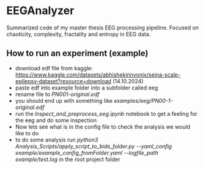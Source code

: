 # EEGAnalyzer
Summarized code of my master thesis EEG processing pipeline. Focused on chaoticity, complexity, fractality and entropy in EEG data.


## How to run an experiment (example)
- download edf file from kaggle: https://www.kaggle.com/datasets/abhishekinnvonix/seina-scalp-epilepsy-dataset?resource=download (14.10.2024)
- paste edf into example folder into a subfolder called eeg
- rename file to *PN001-original.edf*
- you should end up with something like *examples/eeg/PN00-1-original.edf*
- run the *Inspect_and_preprocess_eeg.ipynb* notebook to get a feeling for the eeg and do some inspection
- Now lets see what is in the config file to check the analysis we would like to do
- to do some analysis run *python3 Analysis_Scripts/apply_script_to_bids_folder.py --yaml_config example/example_config_fromFolder.yaml --logfile_path example/test.log* in the root project folder
